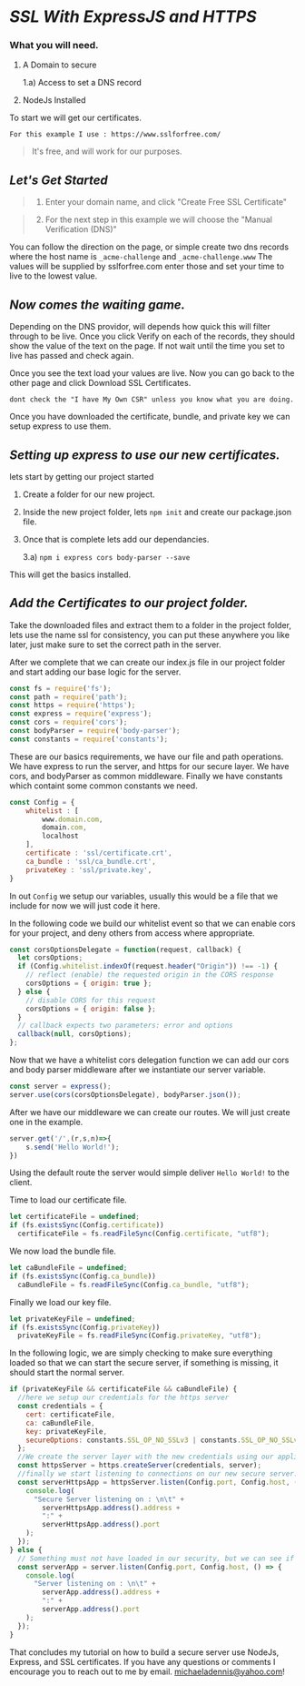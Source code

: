 # _SSL With ExpressJS and HTTPS_

### What you will need.

1. A Domain to secure

   1.a) Access to set a DNS record

2. NodeJs Installed

To start we will get our certificates.

    For this example I use : https://www.sslforfree.com/

> It's free, and will work for our purposes.

## _Let's Get Started_

> 1. Enter your domain name, and click "Create Free SSL Certificate"

> 2. For the next step in this example we will choose the "Manual Verification (DNS)"

You can follow the direction on the page, or simple create two dns records
where the host name is `_acme-challenge` and `_acme-challenge.www`
The values will be supplied by sslforfree.com enter those and set your time to live
to the lowest value.

## _Now comes the waiting game._

Depending on the DNS providor, will depends how quick this will filter through to be live. Once you click Verify on each of the records, they should show the value of the text on the page. If not wait until the time you set to live has passed and check again.

Once you see the text load your values are live. Now you can go back to the other page and click Download SSL Certificates.

    dont check the "I have My Own CSR" unless you know what you are doing.

Once you have downloaded the certificate, bundle, and private key we can setup express to use them.

## _Setting up express to use our new certificates._

lets start by getting our project started

1. Create a folder for our new project.

2. Inside the new project folder, lets `npm init` and create our package.json file.

3. Once that is complete lets add our dependancies.

   3.a) `npm i express cors body-parser --save`

This will get the basics installed.

## _Add the Certificates to our project folder._

Take the downloaded files and extract them to a folder in the project folder, lets use the name ssl for consistency, you can put these anywhere you like later, just make sure
to set the correct path in the server.

After we complete that we can create our index.js file in our project folder and start adding our base logic for the server.

```JavaScript
const fs = require('fs');
const path = require('path');
const https = require('https');
const express = require('express');
const cors = require('cors');
const bodyParser = require('body-parser');
const constants = require('constants');
```

These are our basics requirements, we have our file and path operations. We have express to run the server, and https for our secure layer. We have cors, and bodyParser as common middleware. Finally we have constants which containt some common constants we need.

```JavaScript
const Config = {
    whitelist : [
        www.domain.com,
        domain.com,
        localhost
    ],
    certificate : 'ssl/certificate.crt',
    ca_bundle : 'ssl/ca_bundle.crt',
    privateKey : 'ssl/private.key',
}
```

In out `Config` we setup our variables, usually this would be a file that we include for now we will just code it here.

In the following code we build our whitelist event so that we can enable cors for your project, and deny others from access where appropriate.

```JavaScript
const corsOptionsDelegate = function(request, callback) {
  let corsOptions;
  if (Config.whitelist.indexOf(request.header("Origin")) !== -1) {
    // reflect (enable) the requested origin in the CORS response
    corsOptions = { origin: true };
  } else {
    // disable CORS for this request
    corsOptions = { origin: false };
  }
  // callback expects two parameters: error and options
  callback(null, corsOptions);
};
```

Now that we have a whitelist cors delegation function we can add our cors and body parser middleware after we instantiate our server variable.

```JavaScript
const server = express();
server.use(cors(corsOptionsDelegate), bodyParser.json());
```

After we have our middleware we can create our routes. We will just create one in the example.

```JavaScript
server.get('/',(r,s,n)=>{
    s.send('Hello World!');
})
```

Using the default route the server would simple deliver `Hello World!` to the client.

Time to load our certificate file.

```JavaScript
let certificateFile = undefined;
if (fs.existsSync(Config.certificate))
  certificateFile = fs.readFileSync(Config.certificate, "utf8");
```

We now load the bundle file.

```JavaScript
let caBundleFile = undefined;
if (fs.existsSync(Config.ca_bundle))
  caBundleFile = fs.readFileSync(Config.ca_bundle, "utf8");
```

Finally we load our key file.

```JavaScript
let privateKeyFile = undefined;
if (fs.existsSync(Config.privateKey))
  privateKeyFile = fs.readFileSync(Config.privateKey, "utf8");
```

In the following logic, we are simply checking to make sure everything loaded so that we can start the secure server, if something is missing, it should start the normal server.

```JavaScript
if (privateKeyFile && certificateFile && caBundleFile) {
  //here we setup our credentials for the https server
  const credentials = {
    cert: certificateFile,
    ca: caBundleFile,
    key: privateKeyFile,
    secureOptions: constants.SSL_OP_NO_SSLv3 | constants.SSL_OP_NO_SSLv2
  };
  //We create the server layer with the new credentials using our application server.
  const httpsServer = https.createServer(credentials, server);
  //finally we start listening to connections on our new secure server.
  const serverHttpsApp = httpsServer.listen(Config.port, Config.host, () => {
    console.log(
      "Secure Server listening on : \n\t" +
        serverHttpsApp.address().address +
        ":" +
        serverHttpsApp.address().port
    );
  });
} else {
  // Something must not have loaded in our security, but we can see if the server will start normally this can help us narrow down any bugs.
  const serverApp = server.listen(Config.port, Config.host, () => {
    console.log(
      "Server listening on : \n\t" +
        serverApp.address().address +
        ":" +
        serverApp.address().port
    );
  });
}
```

That concludes my tutorial on how to build a secure server use NodeJs, Express, and SSL certificates. If you have any questions or comments I encourage you to reach out to me by email. michaeladennis@yahoo.com!
